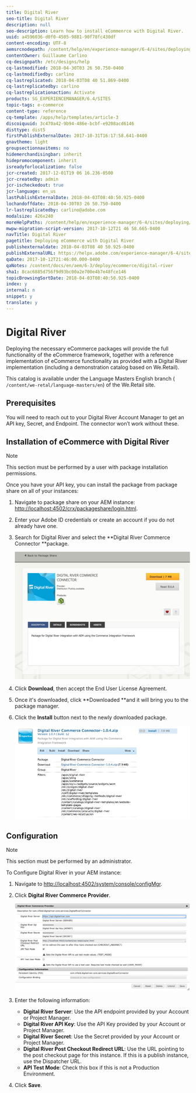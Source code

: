```yaml
---
title: Digital River
seo-title: Digital River
description: null
seo-description: Learn how to install eCommenrce with Digital River.
uuid: a4596036-d0f0-4505-9881-90f78fc430df
content-encoding: UTF-8
aemsrcnodepath: /content/help/en/experience-manager/6-4/sites/deploying/using/digital-river
contentOwner: Guillaume Carlino
cq-designpath: /etc/designs/help
cq-lastmodified: 2018-04-30T03 26 50.750-0400
cq-lastmodifiedby: carlino
cq-lastreplicated: 2018-04-03T08 40 51.869-0400
cq-lastreplicatedby: carlino
cq-lastreplicationaction: Activate
products: SG_EXPERIENCEMANAGER/6.4/SITES
topic-tags: e-commerce
content-type: reference
cq-template: /apps/help/templates/article-3
discoiquuid: 3c470a42-9b94-486e-bcbf-e9208acd6146
disttype: dist5
firstPublishExternalDate: 2017-10-31T16:17:58.641-0400
gnavtheme: light
groupsectionnavitems: no
hidemerchandisingbar: inherit
hidepromocomponent: inherit
isreadyforlocalization: false
jcr-created: 2017-12-01T19 06 16.236-0500
jcr-createdby: admin
jcr-ischeckedout: true
jcr-language: en_us
lastPublishExternalDate: 2018-04-03T08:40:50.925-0400
lochandoffdate: 2018-04-30T03 26 50.750-0400
lr-lastreplicatedby: carlino@adobe.com
modalsize: 426x240
moreHelpPaths: /content/help/en/experience-manager/6-4/sites/deploying/morehelp/e-commerce;/content/help/en/experience-manager/6-4/sites/deploying/morehelp/e-commerce
mwpw-migration-script-version: 2017-10-12T21 46 58.665-0400
navTitle: Digital River
pagetitle: Deploying eCommerce with Digital River
publishexternaldate: 2018-04-03T08 40 50.925-0400
publishExternalURL: https://helpx.adobe.com/experience-manager/6-4/sites/deploying/using/digital-river.html
qaDate: 2017-10-12T21:46:00.000-0400
qaNotes: /content/docs/en/aem/6-3/deploy/ecommerce/digital-river
sha1: 8cac6885d756f9d93bc00a2e700e4b7e48fce146
topicBrowsingSortDate: 2018-04-03T08:40:50.925-0400
index: y
internal: n
snippet: y
translate: y
---
```


# Digital River

Deploying the necessary eCommerce packages will provide the full functionality of the eCommerce framework, together with a reference implementation of eCommerce functionality as provided with a Digital River implementation (including a demonstration catalog based on We.Retail).

This catalog is available under the Language Masters English branch ( `/content/we-retal/language-masters/en`) of the We.Retail site.

## Prerequisites
You will need to reach out to your Digital River Account Manager to get an API key, Secret, and Endpoint. The connector won’t work without these.

## Installation of eCommerce with Digital River

>[!NOTE]
>
>This section must be performed by a user with package installation permissions.

Once you have your API key, you can install the package from package share on all of your instances:

1. Navigate to package share on your AEM instance: [http://localhost:4502/crx/packageshare/login.html](http://localhost:4502/crx/packageshare/login.html).
1. Enter your Adobe ID credentials or create an account if you do not already have one.
1. Search for Digital River and select the **Digital River Commerce Connector **package.

   ![](assets/digital-river/chlimage_1.jpeg)

1. Click **Download**, then accept the End User License Agreement.
1. Once it's downloaded, click **Downloaded **and it will bring you to the package manager.
1. Click the **Install** button next to the newly downloaded package.

   ![](assets/digital-river/chlimage_1-1.jpeg)

## Configuration

>[!NOTE]
>
>This section must be performed by an administrator.

To Configure Digital River in your AEM instance:

1. Navigate to [http://localhost:4502/system/console/configMgr](http://localhost:4502/system/console/configMgr).
1. Click **Digital River Commerce Provider**.

   ![](assets/digital-river/chlimage_1-2.jpeg)

1. Enter the following information:

    * **Digital River Server**: Use the API endpoint provided by your Account or Project Manager.
    * **Digital River API Key**: Use the API Key provided by your Account or Project Manager.
    * **Digital River Secret**: Use the Secret provided by your Account or Project Manager.
    * **Digital River Post Checkout Redirect URL**: Use the URL pointing to the post checkout page for this instance. If this is a publish instance, use the Dispatcher URL.
    * **API Test Mode**: Check this box if this is not a Production Environment.

1. Click **Save**.

